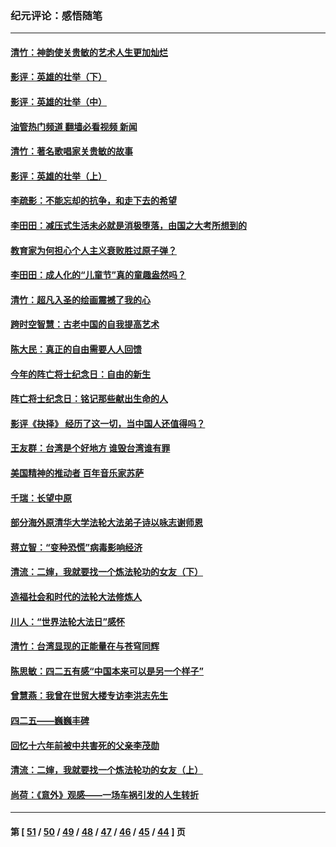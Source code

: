 ### 纪元评论：感悟随笔
---
#### [清竹：神韵使关贵敏的艺术人生更加灿烂](../../pages/nsc1035/n13038731.md?06280330) 
#### [影评：英雄的壮举（下）](../../pages/nsc1035/n13027438.md?06280330) 
#### [影评：英雄的壮举（中）](../../pages/nsc1035/n13027244.md?06280330) 
#### [油管热门频道 翻墙必看视频 新闻](ok?06280330)
#### [清竹：著名歌唱家关贵敏的故事](../../pages/nsc1035/n13025435.md?06280330) 
#### [影评：英雄的壮举（上）](../../pages/nsc1035/n13024688.md?06280330) 
#### [李疏影：不能忘却的抗争，和走下去的希望](../../pages/nsc1035/n13022097.md?06280330) 
#### [李田田：减压式生活未必就是消极堕落，由国之大考所想到的](../../pages/nsc1035/n13017621.md?06280330) 
#### [教育家为何担心个人主义衰败胜过原子弹？](../../pages/nsc1035/n13002969.md?06280330) 
#### [李田田：成人化的“儿童节”真的童趣盎然吗？](../../pages/nsc1035/n13000386.md?06280330) 
#### [清竹：超凡入圣的绘画震撼了我的心](../../pages/nsc1035/n12993985.md?06280330) 
#### [跨时空智慧：古老中国的自我提高艺术](../../pages/nsc1035/n12988506.md?06280330) 
#### [陈大民：真正的自由需要人人回馈](../../pages/nsc1035/n12990148.md?06280330) 
#### [今年的阵亡将士纪念日：自由的新生](../../pages/nsc1035/n12989540.md?06280330) 
#### [阵亡将士纪念日：铭记那些献出生命的人](../../pages/nsc1035/n12985418.md?06280330) 
#### [影评《抉择》 经历了这一切，当中国人还值得吗？](../../pages/nsc1035/n12983029.md?06280330) 
#### [王友群：台湾是个好地方 谁毁台湾谁有罪](../../pages/nsc1035/n12977761.md?06280330) 
#### [美国精神的推动者 百年音乐家苏萨](../../pages/nsc1035/n12974542.md?06280330) 
#### [千瑞：长望中原](../../pages/nsc1035/n12976554.md?06280330) 
#### [部分海外原清华大学法轮大法弟子诗以咏志谢师恩](../../pages/nsc1035/n12957723.md?06280330) 
#### [蒋立智：“变种恐慌”病毒影响经济](../../pages/nsc1035/n12955438.md?06280330) 
#### [清流：二婶，我就要找一个炼法轮功的女友（下）](../../pages/nsc1035/n12953189.md?06280330) 
#### [造福社会和时代的法轮大法修炼人](../../pages/nsc1035/n12944018.md?06280330) 
#### [川人：“世界法轮大法日”感怀](../../pages/nsc1035/n12932771.md?06280330) 
#### [清竹：台湾显现的正能量在与苍穹同辉](../../pages/nsc1035/n12928084.md?06280330) 
#### [陈思敏：四二五有感“中国本来可以是另一个样子”](../../pages/nsc1035/n12902318.md?06280330) 
#### [曾慧燕：我曾在世贸大楼专访李洪志先生](../../pages/nsc1035/n12898729.md?06280330) 
#### [四二五——巍巍丰碑](../../pages/nsc1035/n12893609.md?06280330) 
#### [回忆十六年前被中共害死的父亲李茂勋](../../pages/nsc1035/n12880270.md?06280330) 
#### [清流：二婶，我就要找一个炼法轮功的女友（上）](../../pages/nsc1035/n12879174.md?06280330) 
#### [尚荷：《意外》观感——一场车祸引发的人生转折](../../pages/nsc1035/n12877867.md?06280330) 

---
#### 第 [ [51](./51.md?06280330) / [50](./50.md?06280330) / [49](./49.md?06280330) / [48](./48.md?06280330) / [47](./47.md?06280330) / [46](./46.md?06280330) / [45](./45.md?06280330) / [44](./44.md?06280330) ] 页
